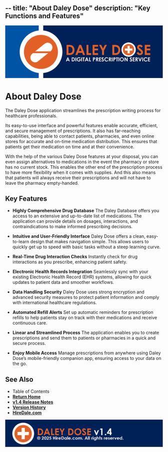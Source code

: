 --
title: "About Daley Dose"
description: "Key Functions and Features"
--

[![Header](/images/daley-dose-main-banner.png)](https://hiredale.github.io/daleydose/)

# **About Daley Dose**

The Daley Dose application streamlines the prescription writing process for healthcare professionals.

Its easy-to-use interface and powerful features enable accurate, efficient, and secure management of prescriptions. It also has far-reaching capabilities, being able to contact patients, pharmacies, and even online stores for accurate and on-time medication distribution. This ensures that patients get their medication on time and at their convenience.

With the help of the various Daley Dose features at your disposal, you can even assign alternatives to medications in the event the pharmacy or store has no current stock. This enables the other end of the prescription process to have more flexibility when it comes with supplies. And this also means that patients will always receive their prescriptions and will not have to leave the pharmacy empty-handed.

## **Key Features**

- **Highly Comprehensive Drug Database**
The Daley Database offers you access to an extensive and up-to-date list of medications. The application can provide details on dosages, interactions, and contraindications to make informed prescribing decisions.

- **Intuitive and User-Friendly Interface**
Daley Dose offers a clean, easy-to-learn design that makes navigation simple. This allows users to quickly get up to speed with basic tasks without a steep learning curve.

- **Real-Time Drug Interaction Checks**
Instantly check for drug interactions as you prescribe, enhancing patient safety.

- **Electronic Health Records Integration**
Seamlessly sync with your existing Electronic Health Record (EHR) systems, allowing for quick updates to patient data and smoother workflows.

- **Data Handling Security**
Daley Dose uses strong encryption and advanced security measures to protect patient information and comply with international healthcare regulations.

- **Automated Refill Alerts**
Set up automatic reminders for prescription refills to help patients stay on track with their medications and receive continuous care.

- **Linear and Streamlined Process**
The application enables you to create prescriptions and send them to patients or pharmacies in a quick and secure process.

- **Enjoy Mobile Access**
Manage prescriptions from anywhere using Daley Dose’s mobile-friendly companion app, ensuring access to your data on the go.

## **See Also**

- Table of Contents
- [**Return Home**](https://hiredale.github.io/daleydose/)
- [**v1.4 Release Notes**](/daleydose/release-notes-v1.4)
- [**Version History**](/daleydose/version-history)
- [**HireDale.com**](https://hiredale.github.io)

![Footer](/images/daley-dose-footer.png)

